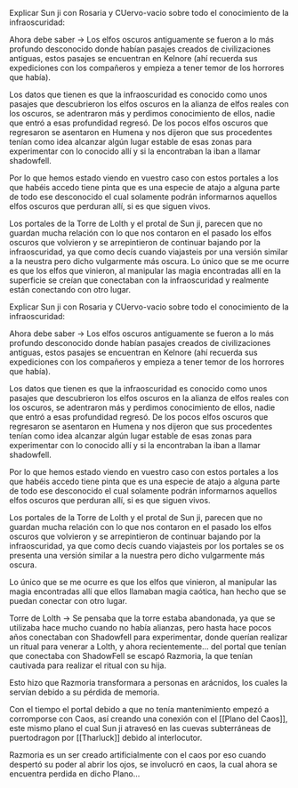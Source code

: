 Explicar Sun ji con Rosaria y CUervo-vacio sobre todo el conocimiento de la infraoscuridad:

Ahora debe saber -> Los elfos oscuros antiguamente se fueron a lo más profundo desconocido donde habían pasajes creados de civilizaciones antiguas, estos pasajes se encuentran en Kelnore (ahí recuerda sus expediciones con los compañeros y empieza a tener temor de los horrores que había). 

Los datos que tienen es que la infraoscuridad es conocido como unos pasajes que descubrieron los elfos oscuros en la alianza de elfos reales con los oscuros, se adentraron más y perdimos conocimiento de ellos, nadie que entró a esas profundidad regresó. De los pocos elfos oscuros que regresaron se asentaron en Humena y nos dijeron que sus procedentes tenían como idea alcanzar algún lugar estable de esas zonas para experimentar con lo conocido allí y si la encontraban la iban a llamar shadowfell. 

Por lo que hemos estado viendo en vuestro caso con estos portales a los que habéis accedo tiene pinta que es una especie de atajo a alguna parte de todo ese desconocido el cual solamente podrán informarnos aquellos elfos oscuros que perduran allí, si es que siguen vivos.

Los portales de la Torre de Lolth y el protal de Sun ji, parecen que no guardan mucha relación con lo que nos contaron en el pasado los elfos oscuros que volvieron y se arrepintieron de continuar bajando por la infraoscuridad, ya que como decís cuando viajasteis por una versión similar a la neustra pero dicho vulgarmente más oscura. Lo único que se me ocurre es que los elfos que vinieron, al manipular las magia encontradas allí en la superficie se creían que conectaban con la infraoscuridad y realmente están conectando con otro lugar.

Explicar Sun ji con Rosaria y CUervo-vacio sobre todo el conocimiento de la infraoscuridad:

Ahora debe saber -> Los elfos oscuros antiguamente se fueron a lo más profundo desconocido donde habían pasajes creados de civilizaciones antiguas, estos pasajes se encuentran en Kelnore (ahí recuerda sus expediciones con los compañeros y empieza a tener temor de los horrores que había). 

Los datos que tienen es que la infraoscuridad es conocido como unos pasajes que descubrieron los elfos oscuros en la alianza de elfos reales con los oscuros, se adentraron más y perdimos conocimiento de ellos, nadie que entró a esas profundidad regresó. De los pocos elfos oscuros que regresaron se asentaron en Humena y nos dijeron que sus procedentes tenían como idea alcanzar algún lugar estable de esas zonas para experimentar con lo conocido allí y si la encontraban la iban a llamar shadowfell. 

Por lo que hemos estado viendo en vuestro caso con estos portales a los que habéis accedo tiene pinta que es una especie de atajo a alguna parte de todo ese desconocido el cual solamente podrán informarnos aquellos elfos oscuros que perduran allí, si es que siguen vivos.

Los portales de la Torre de Lolth y el protal de Sun ji, parecen que no guardan mucha relación con lo que nos contaron en el pasado los elfos oscuros que volvieron y se arrepintieron de continuar bajando por la infraoscuridad, ya que como decís cuando viajasteis por los portales se os presenta una versión similar a la nuestra pero dicho vulgarmente más oscura. 

Lo único que se me ocurre es que los elfos que vinieron, al manipular las magia encontradas allí que ellos llamaban magia caótica, han hecho que se puedan conectar con otro lugar.

Torre de Lolth -> Se pensaba que la torre estaba abandonada, ya que se utilizaba hace mucho cuando no había alianzas, pero hasta hace pocos años conectaban con Shadowfell para experimentar, donde querían realizar un ritual para venerar a Lolth, y ahora recientemente... del portal que tenían que conectaba con ShadowFell se escapó Razmoria, la que tenían cautivada para realizar el ritual con su hija. 

Esto hizo que Razmoria transformara a personas en arácnidos, los cuales la servían debido a su pérdida de memoria. 

Con el tiempo el portal debido a que no tenía mantenimiento empezó a corromporse con Caos, así creando una conexión con el [[Plano del Caos]], este mismo plano el cual Sun ji atravesó en las cuevas subterráneas de puertodragon por [[Tharluck]] debido al interlocutor.

Razmoria es un ser creado artificialmente con el caos por eso cuando despertó su poder al abrir los ojos, se involucró en caos, la cual ahora se encuentra perdida en dicho Plano...